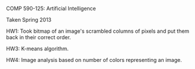 COMP 590-125: Artificial Intelligence

Taken Spring 2013

HW1: Took bitmap of an image's scrambled columns of pixels and put them back 
in their correct order. 

HW3: K-means algorithm.

HW4: Image analysis based on number of colors representing an image.
